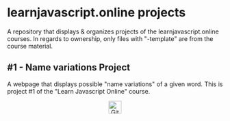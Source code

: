 # learnjavascript.online projects
A repository that displays & organizes projects of the learnjavascript.online courses. In regards to ownership, only files with "-template" are from the course material.

## #1 - Name variations Project
<p style='text-align: justify;'>A webpage that displays possible "name variations" of a given word. This is project #1 of the "Learn Javascript Online" course.</p>

<p align="center"> 
<a href="https://victor-schumann.github.io/name-variations" target="blank"><img align="center" src="https://img.shields.io/badge/-live_preview-808080?style=for-the-badge&logo=&logoColor=white" alt="Git project link" height="30" width="auto"/></a>
</p>
